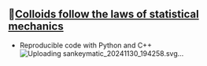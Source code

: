## 🔰[Colloids follow the laws of statistical mechanics](https://viadean.notion.site/Colloids-follow-the-laws-of-statistical-mechanics-13b1ae7b9a3280a6af41c3b2ffecfda5?pvs=4)
- Reproducible code with Python and C++
![Uploading sankeymatic_20241130_194258.svg…]()
